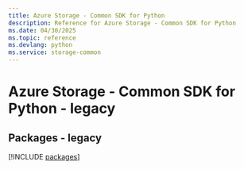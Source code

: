 ```yaml
---
title: Azure Storage - Common SDK for Python
description: Reference for Azure Storage - Common SDK for Python
ms.date: 04/30/2025
ms.topic: reference
ms.devlang: python
ms.service: storage-common
---
```

# Azure Storage - Common SDK for Python - legacy
## Packages - legacy
[!INCLUDE [packages](storage---common-index.md)]